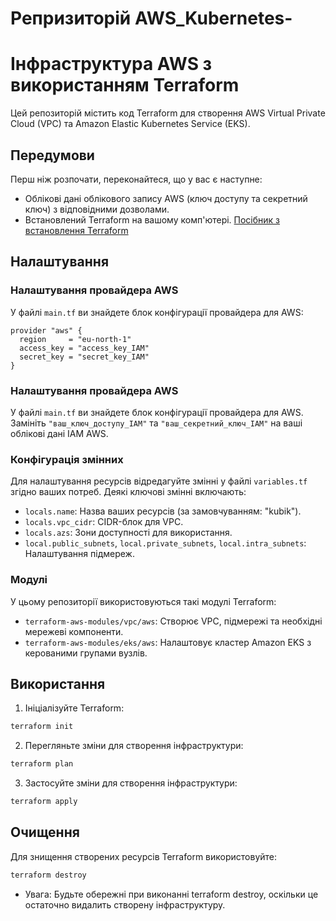 # Репризиторій AWS_Kubernetes-
# Інфраструктура AWS з використанням Terraform

Цей репозиторій містить код Terraform для створення AWS Virtual Private Cloud (VPC) та Amazon Elastic Kubernetes Service (EKS).

## Передумови

Перш ніж розпочати, переконайтеся, що у вас є наступне:
- Облікові дані облікового запису AWS (ключ доступу та секретний ключ) з відповідними дозволами.
- Встановлений Terraform на вашому комп'ютері. [Посібник з встановлення Terraform](https://learn.hashicorp.com/tutorials/terraform/install-cli)

## Налаштування

### Налаштування провайдера AWS

У файлі `main.tf` ви знайдете блок конфігурації провайдера для AWS:

```hcl
provider "aws" {
  region     = "eu-north-1"
  access_key = "access_key_IAM"
  secret_key = "secret_key_IAM"
}
```

### Налаштування провайдера AWS

У файлі `main.tf` ви знайдете блок конфігурації провайдера для AWS. Замініть `"ваш_ключ_доступу_IAM"` та `"ваш_секретний_ключ_IAM"` на ваші облікові дані IAM AWS.

### Конфігурація змінних

Для налаштування ресурсів відредагуйте змінні у файлі `variables.tf` згідно ваших потреб. Деякі ключові змінні включають:
- `locals.name`: Назва ваших ресурсів (за замовчуванням: "kubik").
- `locals.vpc_cidr`: CIDR-блок для VPC.
- `locals.azs`: Зони доступності для використання.
- `local.public_subnets`, `local.private_subnets`, `local.intra_subnets`: Налаштування підмереж.

### Модулі

У цьому репозиторії використовуються такі модулі Terraform:
- `terraform-aws-modules/vpc/aws`: Створює VPC, підмережі та необхідні мережеві компоненти.
- `terraform-aws-modules/eks/aws`: Налаштовує кластер Amazon EKS з керованими групами вузлів.

## Використання

1. Ініціалізуйте Terraform:

```bash
terraform init
```

2. Перегляньте зміни для створення інфраструктури:

```bash
terraform plan
```

3. Застосуйте зміни для створення інфраструктури:

```bash
terraform apply
```

## Очищення

Для знищення створених ресурсів Terraform використовуйте:

```bash
terraform destroy
```

 - Увага: Будьте обережні при виконанні terraform destroy, оскільки це остаточно видалить створену інфраструктуру.
